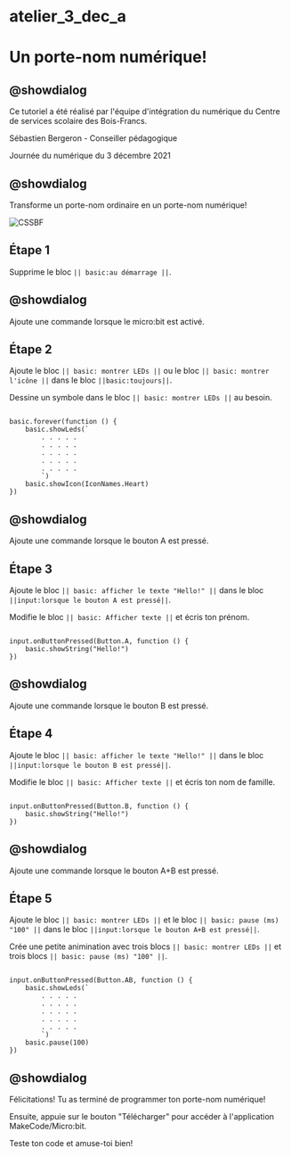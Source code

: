 # atelier_3_dec_a
# Un porte-nom numérique!

## @showdialog 

Ce tutoriel a été réalisé par l'équipe d'intégration du numérique du Centre de services scolaire des Bois-Francs. 

Sébastien Bergeron - Conseiller pédagogique 

Journée du numérique du 3 décembre 2021

## @showdialog 

Transforme un porte-nom ordinaire en un porte-nom numérique! 
 
![CSSBF](https://pxt.azureedge.net/blob/3d8dede227b23aeefbdf98d433f3be87dca060ea/static/mb/projects/name-badge/header.png) 

## Étape 1 

Supprime le bloc ``|| basic:au démarrage ||``. 


## @showdialog 

Ajoute une commande lorsque le micro:bit est activé. 

## Étape 2 

 
Ajoute le bloc ``|| basic: montrer LEDs ||`` ou le bloc ``|| basic: montrer l'icône ||`` dans le bloc ``||basic:toujours||``. 

 Dessine un symbole dans le bloc ``|| basic: montrer LEDs ||`` au besoin. 
 
```blocks 

basic.forever(function () {
    basic.showLeds(`
        . . . . .
        . . . . .
        . . . . .
        . . . . .
        . . . . .
        `)
    basic.showIcon(IconNames.Heart)
})

``` 

## @showdialog 

Ajoute une commande lorsque le bouton A est pressé.   


## Étape 3 

 
Ajoute le bloc ``|| basic: afficher le texte "Hello!" ||`` dans le bloc ``||input:lorsque le bouton A est pressé||``. 
 

Modifie le bloc ``|| basic: Afficher texte ||`` et écris ton prénom. 
 

```blocks 

input.onButtonPressed(Button.A, function () {
    basic.showString("Hello!")
})

``` 

## @showdialog 

Ajoute une commande lorsque le bouton B est pressé.   


## Étape 4 

 
Ajoute le bloc ``|| basic: afficher le texte "Hello!" ||`` dans le bloc ``||input:lorsque le bouton B est pressé||``. 

 

Modifie le bloc ``|| basic: Afficher texte ||`` et écris ton nom de famille.
 

```blocks 

input.onButtonPressed(Button.B, function () {
    basic.showString("Hello!")
})

``` 

## @showdialog 

Ajoute une commande lorsque le bouton A+B est pressé.   


## Étape 5 

 
Ajoute le bloc ``|| basic: montrer LEDs ||`` et le bloc ``|| basic: pause (ms) "100" ||`` dans le bloc ``||input:lorsque le bouton A+B est pressé||``. 

 
Crée une petite animination avec trois blocs ``|| basic: montrer LEDs ||`` et trois blocs ``|| basic: pause (ms) "100" ||``.
 

```blocks 

input.onButtonPressed(Button.AB, function () {
    basic.showLeds(`
        . . . . .
        . . . . .
        . . . . .
        . . . . .
        . . . . .
        `)
    basic.pause(100)
})

``` 

## @showdialog 

Félicitations! Tu as terminé de programmer ton porte-nom numérique! 

Ensuite, appuie sur le bouton "Télécharger" pour accéder à l'application MakeCode/Micro:bit.

Teste ton code et amuse-toi bien!